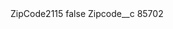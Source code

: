 <?xml version="1.0" encoding="UTF-8"?>
<CustomMetadata xmlns="http://soap.sforce.com/2006/04/metadata" xmlns:xsi="http://www.w3.org/2001/XMLSchema-instance" xmlns:xsd="http://www.w3.org/2001/XMLSchema">
    <label>ZipCode2115</label>
    <protected>false</protected>
    <values>
        <field>Zipcode__c</field>
        <value xsi:type="xsd:string">85702</value>
    </values>
</CustomMetadata>
